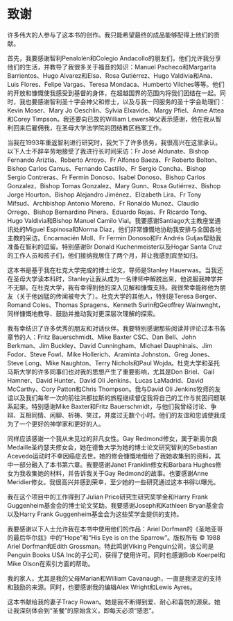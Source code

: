 # 致谢
许多伟大的人参与了这本书的创作。我只能希望最终的成品能够配得上他们的贡献。

首先，我要感谢智利Penalolén和Colegio Andacollo的朋友们，他们允许我分享他们的生活，并教导了我很多关于福音的知识：Manuel Pacheco和Margarita Barrientos、Hugo Alvarez和Elsa、Rosa Gutiérrez、Hugo Valdivia和Ana、Luis Flores、Felipe Vargas、Teresa Mondaca、Humberto Vilches等等。他们的开放和慷慨使我感受到基督的身体，在超越国界的范围内将我们团结在一起。同时，我也要感谢智利圣十字会神父和修士，以及与我一同服务的圣十字会助理们：Kevin Moser、Mary Jo Oeschlin、Sylvia Elxavide、Margy Pfiel、Anne Attea和Corey Timpson。我还要向已故的William Lewers神父表示感谢，他在我从智利回来后雇佣我，在圣母大学法学院的团结教区档案工作。

当我在1993年重返智利进行研究时，我欠下了许多债务，我很高兴在这里承认。以下人士不辞辛劳地接受了我进行长时间采访：Fr José Aldunate、Bishop Fernando Ariztia、Roberto Arroyo、Fr Alfonso Baeza、Fr Roberto Bolton、Bishop Carlos Camus、Fernando Castillo、Fr Sergio Concha、Bishop Sergio Contreras、Fr Fermin Donoso、Isabel Donoso、Bishop Carlos Gonzalez、Bishop Tomas Gonzalez、Mary Gunn、Rosa Gutiérrez、Bishop Jorge Hourton、Bishop Alejandro Jiménez、Elizabeth Lira、Fr Tony Mifsud、Archbishop Antonio Moreno、Fr Ronaldo Munoz、Claudio Orrego、Bishop Bernardino Pinera、Eduardo Rojas、Fr Ricardo Tong、Hugo Valdivia和Bishop Manuel Camilo Vial。我要感谢Santiago大主教座堂通讯处的Miguel Espinosa和Norma Diaz，他们非常慷慨地协助我安排与全国各地主教的采访。Encarnacién Moll、Fr Fermin Donoso和Fr Andrés Guljas帮助我准备在智利的逗留。特别感谢Br Donald Kuchenmeister以及Hogar Santa Cruz的工作人员和孩子们，他们接纳我居住了两个月，并让我感到宾至如归。

这本书是基于我在杜克大学完成的博士论文，导师是Stanley Hauerwas。当我还在圣母大学读本科时，Stanley让我从成为一名律师中解脱出来，他说服我神学并不无聊。在杜克大学，我有幸得到他的深入见解和慷慨支持。我很荣幸能称他为朋友（关于他凶猛的传闻被夸大了）。杜克大学的其他人，特别是Teresa Berger、Romand Coles、Thomas Spragens、Kenneth Surin和Geoffrey Wainwnght，同样慷慨地教导、鼓励并推动我对更深层次理解的探索。

我有幸结识了许多优秀的朋友和对话伙伴。我要特别感谢那些阅读并评论过本书各章节的人：Fritz Bauerschmidt、Mike Baxter CSC、Dan Bell、John Berkman、Jim Buckley、David Cunningham、Michael Dauphinais、Jim Fodor、Steve Fowl、Mike Hollerich、Araminta Johnston、Greg Jones、Steve Long、Mike Naughton、Terry Nichols和Paul Wojda。杜克大学和圣托马斯大学的许多同事们也对我的思想产生了重要影响，尤其是Don Briel、Gail Hamner、David Hunter、David Oli Jenkins、Lucas LaMadrid、David McCarthy、Cory Patton和Chris Thompson。我与David Oli Jenkins牧师的友谊以及我们每年一次的前往洪都拉斯的旅程继续督促我将自己的工作与贫困问题联系起来。特别感谢Mike Baxter和Fritz Bauerschmidt，与他们我曾经讨论、争辩、互相同情、闲聊、祈祷、笑过，并度过无数个小时。他们的友谊和忠诚使我成为了一个更好的神学家和更好的人。

同样应该感谢一个我从未见过的非凡女性。Gay Redmond修女，属于新奥尔良Medaille圣约瑟夫修女会，她在德鲁大学为她的博士论文研究智利的Sebastian Acevedo运动时不幸因癌症去世。她的修会慷慨地借给了我她收集到的资料，其中一部分融入了本书第六章。我要感谢Janet Franklin修女和Barbara Hughes修女为我收集她的材料，并告诉我关于Gay Redmond的故事。也要感谢Anne Meridier修女。我很高兴并感到荣幸，至少她的一些研究通过这本书得以曝光。

我在这个项目中的工作得到了Julian Price研究生研究奖学金和Harry Frank Guggenheim基金会的博士论文奖助。我要感谢Joseph和Kathleen Bryan基金会以及Harry Frank Guggenheim基金会为这些奖学金提供的支持。

我要感谢以下人士允许我在本书中使用他们的作品：Ariel Dorfman的《圣地亚哥的最后华尔兹》中的“Hope”和“His Eye is on the Sparrow”。版权所有 © 1988 Ariel Dorfman和Edith Grossman。特此鸣谢Viking Penguin公司，该公司是Penguin Books USA Inc的子公司，获得了使用许可。同时也感谢Bob Koerpel和Mike Olson在索引方面的帮助。

我的家人，尤其是我的父母Marian和William Cavanaugh，一直是我坚定的支持和鼓励的来源。同时，也要感谢我的编辑Alex Wright和Lewis Ayres。

这本书献给我的妻子Tracy Rowan。她是我不断得到爱、耐心和喜悦的源泉。她让我深刻体会到“圣餐”的原始含义，即每天必须“感恩”。
